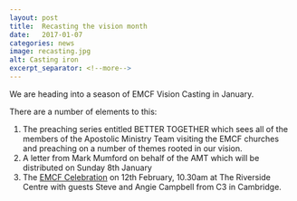 ```yaml
---
layout: post
title:  Recasting the vision month
date:   2017-01-07
categories: news
image: recasting.jpg
alt: Casting iron
excerpt_separator: <!--more-->
---
```

We are heading into a season of EMCF Vision Casting in January.
<!--more-->
There are a number of elements to this:
 
1. The preaching series entitled BETTER TOGETHER which sees all of the members of the Apostolic Ministry Team visiting the EMCF churches and preaching on a number of themes rooted in our vision.
2. A letter from Mark Mumford on behalf of the AMT which will be distributed on Sunday 8th January
3. The <a href="/calendar/EMCF-celebration-2017-02-12/">EMCF Celebration</a> on 12th February, 10.30am at The Riverside Centre with guests Steve and Angie Campbell from C3 in Cambridge.